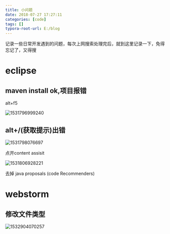 ```yaml
---
title: 小问题
date: 2018-07-27 17:27:11
categories: [code]
tags: []
typora-root-url: E:/blog
---
```


记录一些日常开发遇到的问题，每次上网搜索处理完后，就到这里记录一下，免得忘记了，又得搜

<!--more-->

# eclipse

## maven install ok,项目报错

alt+f5



![1531796999240](/blog/images\1531796999240.png)

## alt+/(获取提示)出错



![1531798076697](/blog/images\1531798076697.png)

点开content assisit



![1531806928221](/blog/images\1531806928221.png)

去掉 java proposals (code Recommenders)

# webstorm

## 修改文件类型

![1532904070257](/blog/images/1532904070257.png)

